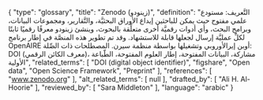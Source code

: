 {
    "type": "glossary",
    "title": "Zenodo (زينودو)",
    "definition": "التَّعريف: مستودع علمي مفتوح حيث يمكن للباحثين إيداع الأوراق البحثيَّة، والتَّقارير، ومجموعات البيانات، وبرامج البحث، وأي أدوات رقميَّة أخرى متعلِّقة بالبحوث، وينشئ زينودو معرفًا رقميًا ثابتًا لكلِّ عمليَّة إرسال لجعلها قابلة للاستشهاد. وقد تم تطوير هذه المنصَّة في إطار برنامج OpenAIRE أوبن إيرالأوروبي وتشغيلها بواسطة منظمة سيرن.  المصطلحات ذات الصِّلة: DOI (معرف الكائن الرقمي)، مشاركة، البيانات المفتوحة، إطار العلوم المفتوحة، الطّباعة الأولية",
    "related_terms": [
        "DOI (digital object identifier)",
        "figshare",
        "Open data",
        "Open Science Framework",
        "Preprint"
    ],
    "references": [
        "www.zenodo.org"
    ],
    "alt_related_terms": [
        null
    ],
    "drafted_by": [
        "Ali H. Al-Hoorie"
    ],
    "reviewed_by": [
        "Sara Middleton"
    ],
    "language": "arabic"
}